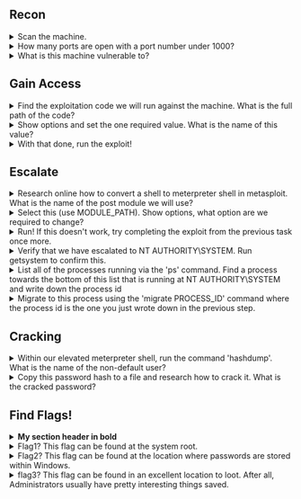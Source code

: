 ## Recon

<details>
<summary> Scan the machine. </summary>

Any folded content here. It requires an empty line just above it.

</details>

<details>
<summary> How many ports are open with a port number under 1000? </summary>

Any folded content here. It requires an empty line just above it.

</details>

<details>
<summary> What is this machine vulnerable to? </summary>

Any folded content here. It requires an empty line just above it.

</details>

## Gain Access

<details>
<summary> Find the exploitation code we will run against the machine. What is the full path of the code? </summary>

Any folded content here. It requires an empty line just above it.

</details>

<details>
<summary> Show options and set the one required value. What is the name of this value? </summary>

Any folded content here. It requires an empty line just above it.

</details>

<details>
<summary> With that done, run the exploit! </summary>

Any folded content here. It requires an empty line just above it.

</details>

## Escalate

<details>
<summary> Research online how to convert a shell to meterpreter shell in metasploit. What is the name of the post module we will use? </summary>

Any folded content here. It requires an empty line just above it.

</details>

<details>
<summary> Select this (use MODULE_PATH). Show options, what option are we required to change? </summary>

Any folded content here. It requires an empty line just above it.

</details>

<details>
<summary> Run! If this doesn't work, try completing the exploit from the previous task once more. </summary>

Any folded content here. It requires an empty line just above it.

</details>

<details>
<summary> Verify that we have escalated to NT AUTHORITY\SYSTEM. Run getsystem to confirm this. </summary>

Any folded content here. It requires an empty line just above it.

</details>

<details>
<summary> List all of the processes running via the 'ps' command. Find a process towards the bottom of this list that is running at NT AUTHORITY\SYSTEM and write down the process id </summary>

Any folded content here. It requires an empty line just above it. 

</details>

<details>
<summary> Migrate to this process using the 'migrate PROCESS_ID' command where the process id is the one you just wrote down in the previous step. </summary>

Any folded content here. It requires an empty line just above it.

</details>

## Cracking

<details>
<summary> Within our elevated meterpreter shell, run the command 'hashdump'. What is the name of the non-default user? </summary>

Any folded content here. It requires an empty line just above it.

</details>

<details>
<summary> Copy this password hash to a file and research how to crack it. What is the cracked password? </summary>

Any folded content here. It requires an empty line just above it.

</details>

## Find Flags!

<details>
<summary><b>My section header in bold</b></summary>

Any folded content here. It requires an empty line just above it.

</details>

<details>
<summary> Flag1? This flag can be found at the system root. </summary>

Any folded content here. It requires an empty line just above it.

</details>

<details>
<summary> Flag2? This flag can be found at the location where passwords are stored within Windows. </summary>

Any folded content here. It requires an empty line just above it.

</details>

<details>
<summary> flag3? This flag can be found in an excellent location to loot. After all, Administrators usually have pretty interesting things saved. </summary>

Any folded content here. It requires an empty line just above it.

</details>

